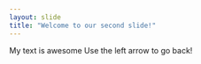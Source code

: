 ```yaml
---
layout: slide
title: "Welcome to our second slide!"
---
```

My text is awesome
Use the left arrow to go back!
